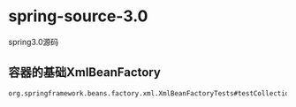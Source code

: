 # spring-source-3.0
spring3.0源码

## 容器的基础XmlBeanFactory
    org.springframework.beans.factory.xml.XmlBeanFactoryTests#testCollectionsReferredToAsRefLocals
